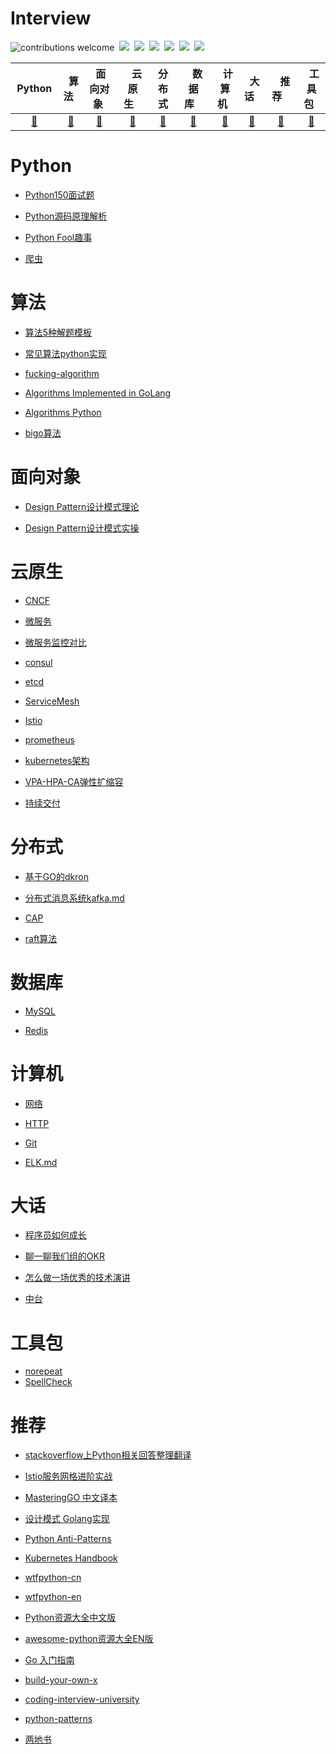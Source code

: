 # Interview
![contributions welcome](https://img.shields.io/static/v1.svg?label=Contributions&message=Welcome&style=flat-square&color=blueviolet)&nbsp;
![](https://img.shields.io/github/license/dasydong/interview)&nbsp;
![](https://badgen.net/github/stars/dasydong/interview)&nbsp;
![](https://badgen.net/github/forks/dasydong/interview)&nbsp;
![](https://img.shields.io/github/repo-size/dasydong/interview?color=orange)&nbsp;
![](https://badgen.net/github/last-commit/dasydong/interview)&nbsp;
<a href="https://gitstar-ranking.com/repositories"> <img src="https://badgen.net/badge/Rank/22369?icon=github&color=4ab8a1"></a>

| &nbsp; Python &nbsp; |  &nbsp; 算法  &nbsp; | &nbsp;面向对象&nbsp;|&nbsp;&nbsp;&nbsp;云原生&nbsp;&nbsp;&nbsp;|         分布式| &nbsp;&nbsp;&nbsp;数据库&nbsp;&nbsp;&nbsp;  | &nbsp; 计算机 &nbsp;   | &nbsp; 大话 &nbsp; |&nbsp;&nbsp;&nbsp;推荐&nbsp;&nbsp;&nbsp;|  &nbsp; 工具包 &nbsp;
| :---: | :----: | :---: | :----: | :----: | :----: | :----: | :----: | :----: | :----: |
| [🔨](#python) | [🔨](#算法) | [🔨](#面向对象) | [🔨](#云原生) |[🔨](#分布式)| [🔨](#数据库) | [🔨](#计算机)| [🔨](#大话) | [🔨](#推荐)| [🔨](#工具包)|


# Python

* [Python150面试题](./notes/python_interview.md)

* [Python源码原理解析](./notes/python_analyse.md)

* [Python Fool趣事](./notes/python_fool.md)

* [爬虫](./notes/spider.md)


# 算法

* [算法5种解题模板](./notes/algorithm.md)

* [常见算法python实现](./notes/algorithm_code.md)

* [fucking-algorithm](https://github.com/labuladong/fucking-algorithm)

* [Algorithms Implemented in GoLang](https://github.com/TheAlgorithms/Go)

* [Algorithms Python](https://github.com/TheAlgorithms/Python)

* [bigo算法](https://www.bigocheatsheet.com/)


# 面向对象

* [Design Pattern设计模式理论](./notes/design_pattern.md)

* [Design Pattern设计模式实操](./notes/code/design_pattern/创建型模式-单例模式.py)

# 云原生

* [CNCF](./notes/cncf.md)

* [微服务](./notes/microservice.md)

* [微服务监控对比](./notes/monitor.md)

* [consul](./notes/consul.md)

* [etcd](./notes/etcd.md)

* [ServiceMesh](./notes/servicemesh.md)

* [Istio](./notes/istio.md)

* [prometheus](./notes/prometheus.md)

* [kubernetes架构](./notes/kubernetes.md)

* [VPA-HPA-CA弹性扩缩容](./notes/kubernetes_vpa_hpa_ca.md)

* [持续交付](./notes/cicd.md)

# 分布式

* [基于GO的dkron](./notes/dkron.md)

* [分布式消息系统kafka.md](./notes/kafka.md)

* [CAP](./notes/cap.md)

* [raft算法](./notes/raft.md)

# 数据库
* [MySQL](./notes/mysql.md)

* [Redis](./notes/redis.md)

# 计算机

* [网络](./notes/git.md)

* [HTTP](./notes/elk.md)

* [Git](./notes/git.md)

* [ELK.md](./notes/elk.md)

# 大话
* [程序员如何成长](./notes/be_programmer.md)

* [聊一聊我们组的OKR](./notes/okr.md)

* [怎么做一场优秀的技术演讲](./notes/talk.md)

* [中台](./notes/zhongtai.md)

# 工具包
* [norepeat](https://github.com/DasyDong/python-norepeat)
* [SpellCheck](https://github.com/DasyDong/spell-check-go)

# 推荐
* [stackoverflow上Python相关回答整理翻译](https://github.com/wklken/stackoverflow-py-top-qa)

* [Istio服务网格进阶实战](https://github.com/servicemesher/istio-handbook)

* [MasteringGO 中文译本](https://github.com/hantmac/Mastering_Go_ZH_CN)

* [设计模式 Golang实现](https://github.com/senghoo/golang-design-pattern)

* [Python Anti-Patterns](https://github.com/quantifiedcode/python-anti-patterns)

* [Kubernetes Handbook ](https://github.com/feiskyer/kubernetes-handbook)

* [wtfpython-cn](https://github.com/leisurelicht/wtfpython-cn)

* [wtfpython-en](https://github.com/satwikkansal/wtfpython)

* [Python资源大全中文版](https://github.com/jobbole/awesome-python-cn)

* [awesome-python资源大全EN版](https://github.com/vinta/awesome-python)

* [Go 入门指南](https://github.com/unknwon/the-way-to-go_ZH_CN)

* [build-your-own-x](https://github.com/danistefanovic/build-your-own-x)

* [coding-interview-university](https://github..com/jwasham/coding-interview-university)

* [python-patterns](https://github.com/faif/python-patterns)

* [两地书](https://www.cnblogs.com/xiexj/p/9108020.html)

